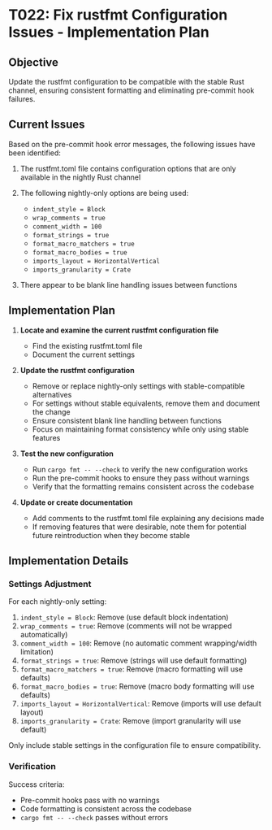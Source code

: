 # T022: Fix rustfmt Configuration Issues - Implementation Plan

## Objective

Update the rustfmt configuration to be compatible with the stable Rust channel, ensuring consistent formatting and eliminating pre-commit hook failures.

## Current Issues

Based on the pre-commit hook error messages, the following issues have been identified:

1. The rustfmt.toml file contains configuration options that are only available in the nightly Rust channel
2. The following nightly-only options are being used:
   - `indent_style = Block`
   - `wrap_comments = true`
   - `comment_width = 100`
   - `format_strings = true`
   - `format_macro_matchers = true`
   - `format_macro_bodies = true`
   - `imports_layout = HorizontalVertical`
   - `imports_granularity = Crate`

3. There appear to be blank line handling issues between functions

## Implementation Plan

1. **Locate and examine the current rustfmt configuration file**
   - Find the existing rustfmt.toml file
   - Document the current settings

2. **Update the rustfmt configuration**
   - Remove or replace nightly-only settings with stable-compatible alternatives
   - For settings without stable equivalents, remove them and document the change
   - Ensure consistent blank line handling between functions
   - Focus on maintaining format consistency while only using stable features

3. **Test the new configuration**
   - Run `cargo fmt -- --check` to verify the new configuration works
   - Run the pre-commit hooks to ensure they pass without warnings
   - Verify that the formatting remains consistent across the codebase

4. **Update or create documentation**
   - Add comments to the rustfmt.toml file explaining any decisions made
   - If removing features that were desirable, note them for potential future reintroduction when they become stable

## Implementation Details

### Settings Adjustment

For each nightly-only setting:

1. `indent_style = Block`: Remove (use default block indentation)
2. `wrap_comments = true`: Remove (comments will not be wrapped automatically)
3. `comment_width = 100`: Remove (no automatic comment wrapping/width limitation)
4. `format_strings = true`: Remove (strings will use default formatting)
5. `format_macro_matchers = true`: Remove (macro formatting will use defaults)
6. `format_macro_bodies = true`: Remove (macro body formatting will use defaults)
7. `imports_layout = HorizontalVertical`: Remove (imports will use default layout)
8. `imports_granularity = Crate`: Remove (import granularity will use default)

Only include stable settings in the configuration file to ensure compatibility.

### Verification

Success criteria:
- Pre-commit hooks pass with no warnings
- Code formatting is consistent across the codebase
- `cargo fmt -- --check` passes without errors